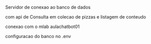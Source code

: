Servidor de conexao ao banco de dados

com api de Consulta em colecao de pizzas e listagem de conteudo

conexao com o mlab aulachatbot01

configuracao do banco no .env


